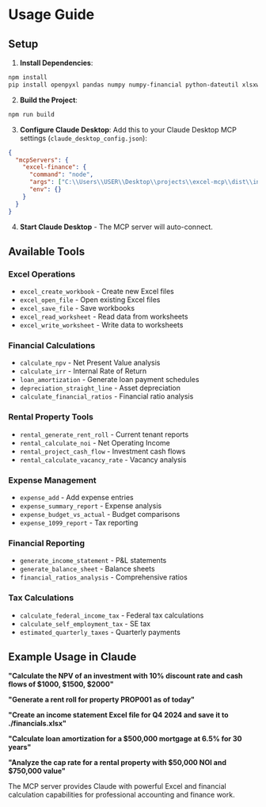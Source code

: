 # Usage Guide

## Setup

1. **Install Dependencies**:
```bash
npm install
pip install openpyxl pandas numpy numpy-financial python-dateutil xlsxwriter pydantic
```

2. **Build the Project**:
```bash
npm run build
```

3. **Configure Claude Desktop**:
Add this to your Claude Desktop MCP settings (`claude_desktop_config.json`):

```json
{
  "mcpServers": {
    "excel-finance": {
      "command": "node",
      "args": ["C:\\Users\\USER\\Desktop\\projects\\excel-mcp\\dist\\index.js"],
      "env": {}
    }
  }
}
```

4. **Start Claude Desktop** - The MCP server will auto-connect.

## Available Tools

### Excel Operations
- `excel_create_workbook` - Create new Excel files
- `excel_open_file` - Open existing Excel files
- `excel_save_file` - Save workbooks
- `excel_read_worksheet` - Read data from worksheets
- `excel_write_worksheet` - Write data to worksheets

### Financial Calculations
- `calculate_npv` - Net Present Value analysis
- `calculate_irr` - Internal Rate of Return
- `loan_amortization` - Generate loan payment schedules
- `depreciation_straight_line` - Asset depreciation
- `calculate_financial_ratios` - Financial ratio analysis

### Rental Property Tools
- `rental_generate_rent_roll` - Current tenant reports
- `rental_calculate_noi` - Net Operating Income
- `rental_project_cash_flow` - Investment cash flows
- `rental_calculate_vacancy_rate` - Vacancy analysis

### Expense Management
- `expense_add` - Add expense entries
- `expense_summary_report` - Expense analysis
- `expense_budget_vs_actual` - Budget comparisons
- `expense_1099_report` - Tax reporting

### Financial Reporting
- `generate_income_statement` - P&L statements
- `generate_balance_sheet` - Balance sheets
- `financial_ratios_analysis` - Comprehensive ratios

### Tax Calculations
- `calculate_federal_income_tax` - Federal tax calculations
- `calculate_self_employment_tax` - SE tax
- `estimated_quarterly_taxes` - Quarterly payments

## Example Usage in Claude

**"Calculate the NPV of an investment with 10% discount rate and cash flows of $1000, $1500, $2000"**

**"Generate a rent roll for property PROP001 as of today"**

**"Create an income statement Excel file for Q4 2024 and save it to ./financials.xlsx"**

**"Calculate loan amortization for a $500,000 mortgage at 6.5% for 30 years"**

**"Analyze the cap rate for a rental property with $50,000 NOI and $750,000 value"**

The MCP server provides Claude with powerful Excel and financial calculation capabilities for professional accounting and finance work.